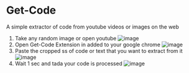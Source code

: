 # Get-Code
A simple extractor of code from youtube videos or images on the web
1. Take any random image or open youtube
![image](https://user-images.githubusercontent.com/44923359/131505608-5cebc575-6e40-4334-8bec-ca1046471557.png)
2. Open Get-Code Extension in added to your google chrome
![image](https://user-images.githubusercontent.com/44923359/131505782-508106be-c96d-45a5-92eb-0ae519b32f13.png)
3. Paste the cropped ss of code or text that you want to extract from it
![image](https://user-images.githubusercontent.com/44923359/131506079-471dca88-ac08-4c81-a4e1-a53e344e785d.png)
4. Wait 1 sec and tada your code is processed
![image](https://user-images.githubusercontent.com/44923359/131506344-c4aeb071-db99-459f-bac0-d889c5ae30fc.png)

